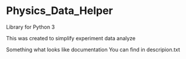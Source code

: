 # Physics_Data_Helper

Library for Python 3

This was created to simplify experiment data analyze

Something what looks like documentation 
You can find in descripion.txt
